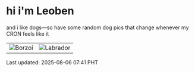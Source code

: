 # hi i'm Leoben

and i like dogs—so have some random dog pics that change whenever my CRON feels like it

|  |  |
|--------|----------|
| ![Borzoi](https://random-dog-vercel.vercel.app/api/random-borzoi?v=1754437269) | ![Labrador](https://random-dog-vercel.vercel.app/api/random-labrador?v=1754437269) |

Last updated: 2025-08-06 07:41 PHT
